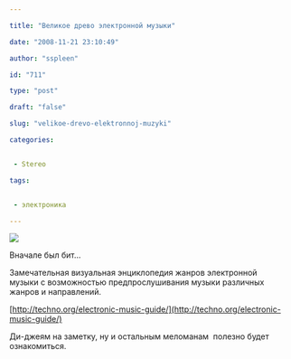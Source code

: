 ```yaml
---

title: "Великое древо электронной музыки"

date: "2008-11-21 23:10:49"

author: "sspleen"

id: "711"

type: "post"

draft: "false"

slug: "velikoe-drevo-elektronnoj-muzyki"

categories:


 - Stereo

tags:


 - электроника

---
```

[![](/uploads/2012/05/a-guide-to-electronic-music.png)](/2008/11/velikoe-drevo-elektronnoj-muzyki/a-guide-to-electronic-music/)  
  
Вначале был бит...  
  
Замечательная визуальная энциклопедия жанров электронной музыки с возможностью предпрослушивания музыки различных жанров и направлений.  
  
[http://techno.org/electronic-music-guide/](http://techno.org/electronic-music-guide/)  
  
Ди-джеям на заметку, ну и остальным меломанам  полезно будет ознакомиться.